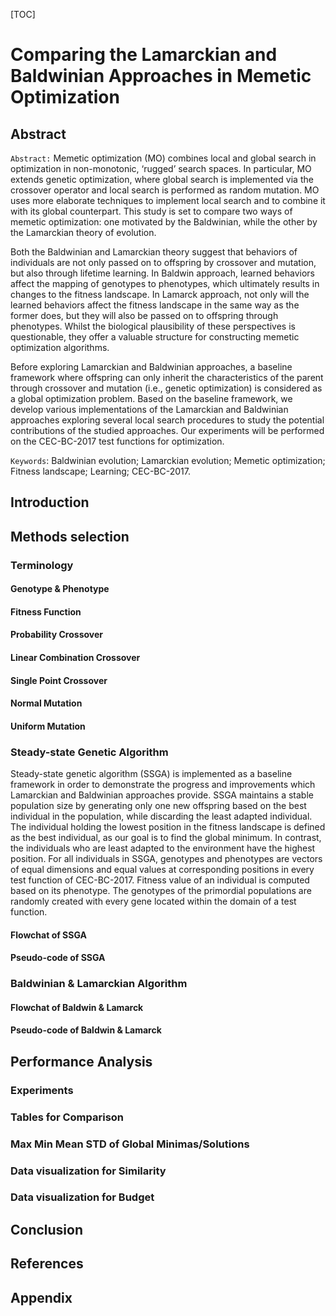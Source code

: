 [TOC]

# Comparing the Lamarckian and Baldwinian Approaches in Memetic Optimization

## Abstract

`Abstract:` Memetic optimization (MO) combines local and global search in optimization in non-monotonic, ‘rugged’ search spaces. In particular, MO extends genetic optimization, where global search is implemented via the crossover operator and local search is performed as random mutation. MO uses more elaborate techniques to implement local search and to combine it with its global counterpart. This study is set to compare two ways of memetic optimization: one motivated by the Baldwinian, while the other by the Lamarckian theory of evolution.

Both the Baldwinian and Lamarckian theory suggest that behaviors of individuals are not only passed on to offspring by crossover and mutation, but also through lifetime learning. In Baldwin approach, learned behaviors affect the mapping of genotypes to phenotypes, which ultimately results in changes to the fitness landscape. In Lamarck approach, not only will the learned behaviors affect the fitness landscape in the same way as the former does, but they will also be passed on to offspring through phenotypes. Whilst the biological plausibility of these perspectives is questionable, they offer a valuable structure for constructing memetic optimization algorithms. 

Before exploring Lamarckian and Baldwinian approaches, a baseline framework where offspring can only inherit the characteristics of the parent through crossover and mutation (i.e., genetic optimization) is considered as a global optimization problem. Based on the baseline framework, we develop various implementations of the Lamarckian and Baldwinian approaches exploring several local search procedures to study the potential contributions of the studied approaches. Our experiments will be performed on the CEC-BC-2017 test functions for optimization.

`Keywords`: Baldwinian evolution; Lamarckian evolution; Memetic optimization; Fitness landscape; Learning; CEC-BC-2017.

## Introduction

## Methods selection

### Terminology 

#### Genotype & Phenotype

#### Fitness Function

#### Probability Crossover

#### Linear Combination Crossover

#### Single Point Crossover

#### Normal Mutation

#### Uniform Mutation

### Steady-state Genetic Algorithm

Steady-state genetic algorithm (SSGA) is implemented as a baseline framework in order to demonstrate the progress and improvements which Lamarckian and Baldwinian approaches provide. SSGA maintains a stable population size by generating only one new offspring based on the best individual in the population, while discarding the least adapted individual. The individual holding the lowest position in the fitness landscape is defined as the best individual, as our goal is to find the global minimum. In contrast, the individuals who are least adapted to the environment have the highest position. For all individuals in SSGA, genotypes and phenotypes are vectors of equal dimensions and equal values at corresponding positions in every test function of CEC-BC-2017. Fitness value of an individual is computed based on its phenotype. The genotypes of the primordial populations are randomly created with every gene located within the domain of a test function. 

#### Flowchat of SSGA

#### Pseudo-code of SSGA

### Baldwinian & Lamarckian Algorithm

#### Flowchat of Baldwin & Lamarck

#### Pseudo-code of Baldwin & Lamarck

## Performance Analysis

### Experiments

### Tables for Comparison

### Max Min Mean STD of Global Minimas/Solutions

### Data visualization for Similarity

### Data visualization for Budget

## Conclusion

## References

## Appendix

